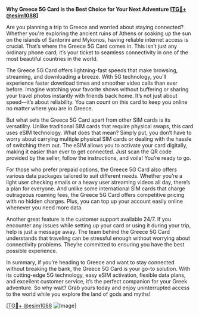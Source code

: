 **Why Greece 5G Card is the Best Choice for Your Next Adventure [[TG💪+ @esim1088](https://t.me/s/esim1088)]**

Are you planning a trip to Greece and worried about staying connected? Whether you're exploring the ancient ruins of Athens or soaking up the sun on the islands of Santorini and Mykonos, having reliable internet access is crucial. That’s where the Greece 5G Card comes in. This isn’t just any ordinary phone card; it’s your ticket to seamless connectivity in one of the most beautiful countries in the world.

The Greece 5G Card offers lightning-fast speeds that make browsing, streaming, and downloading a breeze. With 5G technology, you’ll experience faster download times and smoother video calls than ever before. Imagine watching your favorite shows without buffering or sharing your travel photos instantly with friends back home. It’s not just about speed—it’s about reliability. You can count on this card to keep you online no matter where you are in Greece.

But what sets the Greece 5G Card apart from other SIM cards is its versatility. Unlike traditional SIM cards that require physical swaps, this card uses eSIM technology. What does that mean? Simply put, you don’t have to worry about carrying multiple physical SIM cards or dealing with the hassle of switching them out. The eSIM allows you to activate your card digitally, making it easier than ever to get connected. Just scan the QR code provided by the seller, follow the instructions, and voila! You’re ready to go.

For those who prefer prepaid options, the Greece 5G Card also offers various data packages tailored to suit different needs. Whether you’re a light user checking emails or a heavy user streaming videos all day, there’s a plan for everyone. And unlike some international SIM cards that charge outrageous roaming fees, the Greece 5G Card offers competitive pricing with no hidden charges. Plus, you can top up your account easily online whenever you need more data.

Another great feature is the customer support available 24/7. If you encounter any issues while setting up your card or using it during your trip, help is just a message away. The team behind the Greece 5G Card understands that traveling can be stressful enough without worrying about connectivity problems. They’re committed to ensuring you have the best possible experience.

In summary, if you’re heading to Greece and want to stay connected without breaking the bank, the Greece 5G Card is your go-to solution. With its cutting-edge 5G technology, easy eSIM activation, flexible data plans, and excellent customer service, it’s the perfect companion for your Greek adventure. So why wait? Grab yours today and enjoy uninterrupted access to the world while you explore the land of gods and myths!

[[TG💪+ @esim1088](https://t.me/s/esim1088) ![Image](https://i.postimg.cc/Y0z9fWf4/image.png)]
